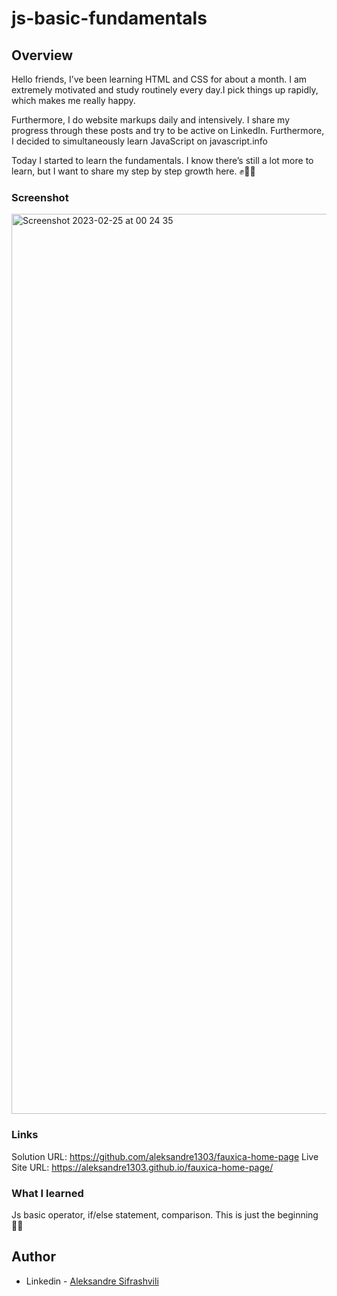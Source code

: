 # js-basic-fundamentals


## Overview

Hello friends, I’ve been learning HTML and CSS for about a month.
I am extremely motivated and study routinely every day.I pick things up rapidly, 
which makes me really happy.

Furthermore, I do website markups daily and intensively. 
I share my progress through these posts and try to be active on LinkedIn.
Furthermore, I decided to simultaneously learn JavaScript on javascript.info

Today I started to learn the fundamentals.
I know there’s still a lot more to learn,
but I want to share my step by step growth here. ✊🚀🚀


### Screenshot

<img width="1440" alt="Screenshot 2023-02-25 at 00 24 35" src="https://user-images.githubusercontent.com/67371847/221284574-2ef507fb-7787-4592-94b1-90dfad6da9c0.png">



### Links

Solution URL: https://github.com/aleksandre1303/fauxica-home-page
Live Site URL: https://aleksandre1303.github.io/fauxica-home-page/


### What I learned

Js basic operator, if/else statement, comparison.
This is just the beginning 🚀🚀


## Author

- Linkedin - [Aleksandre Sifrashvili](https://www.linkedin.com/in/aleksandre-sifrashvili-3673a2214/)
